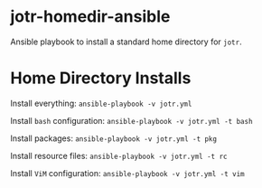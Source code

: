 jotr-homedir-ansible
====================

Ansible playbook to install a standard home directory for `jotr`.


# Home Directory Installs

Install everything: `ansible-playbook -v jotr.yml`

Install `bash` configuration: `ansible-playbook -v jotr.yml -t bash`

Install packages: `ansible-playbook -v jotr.yml -t pkg`

Install resource files: `ansible-playbook -v jotr.yml -t rc`

Install `ViM` configuration: `ansible-playbook -v jotr.yml -t vim`

